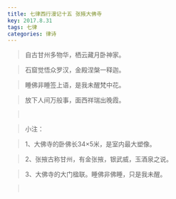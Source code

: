 ```yaml
---
title: 七律西行漫记十五 张掖大佛寺
key: 2017.8.31
tags: 七律
categories: 律诗
---
```


<blockquote class="blockquote-center">自古甘州多物华，栖云藏月卧神家。
</blockquote>
<blockquote class="blockquote-center">石窟觉悟众罗汉，金殿涅槃一释迦。
</blockquote>
<blockquote class="blockquote-center">睡佛非睡签上语，是我未醒梵中花。
</blockquote>
<blockquote class="blockquote-center">放下人间万般事，面西祥瑞出晚霞。
</blockquote>
<blockquote class="blockquote-center"></br>
</blockquote>
<blockquote class="blockquote-center">小注：
</blockquote>
<blockquote class="blockquote-center">1、大佛寺的卧佛长34×5米，是室内最大塑像。
</blockquote>
<blockquote class="blockquote-center">2、张掖古称甘州，有金张掖，银武威，玉酒泉之说。
</blockquote>
<blockquote class="blockquote-center">3、大佛寺的大门楹联。睡佛非佛睡，只是我未醒。
</blockquote>
<blockquote class="blockquote-center"></br>
</blockquote>
